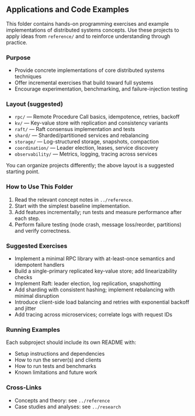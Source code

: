 ## Applications and Code Examples

This folder contains hands-on programming exercises and example implementations of distributed systems concepts. Use these projects to apply ideas from `reference/` and to reinforce understanding through practice.

### Purpose

- Provide concrete implementations of core distributed systems techniques
- Offer incremental exercises that build toward full systems
- Encourage experimentation, benchmarking, and failure-injection testing

### Layout (suggested)

- `rpc/` — Remote Procedure Call basics, idempotence, retries, backoff
- `kv/` — Key-value store with replication and consistency variants
- `raft/` — Raft consensus implementation and tests
- `shard/` — Sharded/partitioned services and rebalancing
- `storage/` — Log-structured storage, snapshots, compaction
- `coordination/` — Leader election, leases, service discovery
- `observability/` — Metrics, logging, tracing across services

You can organize projects differently; the above layout is a suggested starting point.

### How to Use This Folder

1. Read the relevant concept notes in `../reference`.
2. Start with the simplest baseline implementation.
3. Add features incrementally; run tests and measure performance after each step.
4. Perform failure testing (node crash, message loss/reorder, partitions) and verify correctness.

### Suggested Exercises

- Implement a minimal RPC library with at-least-once semantics and idempotent handlers
- Build a single-primary replicated key-value store; add linearizability checks
- Implement Raft: leader election, log replication, snapshotting
- Add sharding with consistent hashing; implement rebalancing with minimal disruption
- Introduce client-side load balancing and retries with exponential backoff and jitter
- Add tracing across microservices; correlate logs with request IDs

### Running Examples

Each subproject should include its own README with:

- Setup instructions and dependencies
- How to run the server(s) and clients
- How to run tests and benchmarks
- Known limitations and future work

### Cross-Links

- Concepts and theory: see `../reference`
- Case studies and analyses: see `../research`